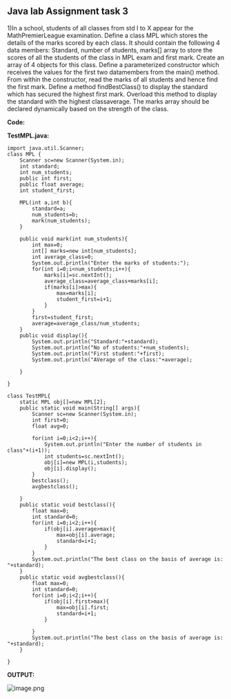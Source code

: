 ## Java lab Assignment task 3


1)In a school, students of all classes from std I to X appear for the MathPremierLeague examination. Define a class MPL which stores the details of the marks scored by each class. It should contain the following 4 data members: Standard, number of students, marks[] array to store the scores of all the students of the class in MPL exam and first mark. Create an array of 4 objects for this class. Define a parameterized constructor which receives the values for the first two datamembers from the main() method. From within the constructor, read the marks of all students and hence find the first mark. Define a method findBestClass() to display the standard which has secured the highest first mark. Overload this method to display the standard with the highest classaverage. The marks array should be declared dynamically based on the strength of the class.

**Code:**

**TestMPL.java:**

```
import java.util.Scanner;
class MPL {
    Scanner sc=new Scanner(System.in);
    int standard;
    int num_students;
    public int first;
    public float average;
    int student_first;
    
    MPL(int a,int b){
        standard=a;
        num_students=b;
        mark(num_students);
    }
    
    public void mark(int num_students){
        int max=0;
        int[] marks=new int[num_students];
        int average_class=0;
        System.out.println("Enter the marks of students:");
        for(int i=0;i<num_students;i++){
            marks[i]=sc.nextInt();
            average_class=average_class+marks[i];
            if(marks[i]>max){
                max=marks[i];
                student_first=i+1;
            }
        }
        first=student_first;
        average=average_class/num_students;
    }
    public void display(){
        System.out.println("Standard:"+standard);
        System.out.println("No of students:"+num_students);
        System.out.println("First student:"+first);
        System.out.println("AVerage of the class:"+average);
        
    }
    
}

class TestMPL{
    static MPL obj[]=new MPL[2];
    public static void main(String[] args){
        Scanner sc=new Scanner(System.in);
        int first=0;
        float avg=0;
        
        for(int i=0;i<2;i++){
            System.out.println("Enter the number of students in class"+(i+1));
            int students=sc.nextInt();
            obj[i]=new MPL(i,students);
            obj[i].display();
        }
        bestclass();
        avgbestclass();
        
    }
    public static void bestclass(){
        float max=0;
        int standard=0;
        for(int i=0;i<2;i++){
            if(obj[i].average>max){
                max=obj[i].average;
                standard=i+1;
            }
        }
        System.out.println("The best class on the basis of average is: "+standard);
    }
    public static void avgbestclass(){
        float max=0;
        int standard=0;
        for(int i=0;i<2;i++){
            if(obj[i].first>max){
                max=obj[i].first;
                standard=i+1;
            }
            
        }
        System.out.println("The best class on the basis of average is: "+standard);
    }

}
``` 



**OUTPUT:**

![image.png](https://cdn.hashnode.com/res/hashnode/image/upload/v1643887366236/nUTn2bB-z.png)
